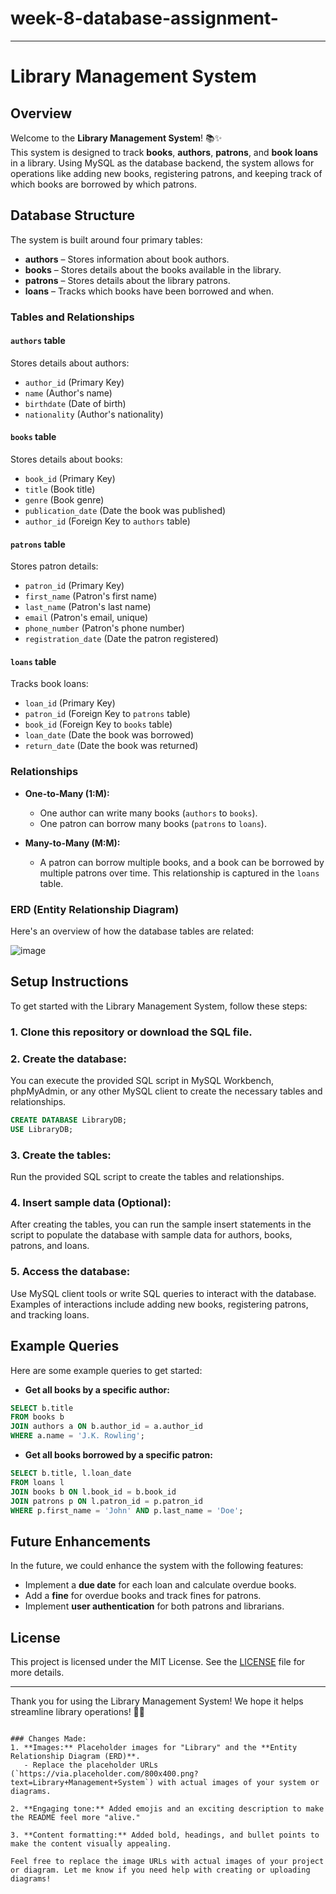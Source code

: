 # week-8-database-assignment-
---



# Library Management System

## Overview
Welcome to the **Library Management System**! 📚✨  
This system is designed to track **books**, **authors**, **patrons**, and **book loans** in a library. 
Using MySQL as the database backend, the system allows for operations like adding new books, registering patrons, and keeping track of which books are borrowed by which patrons.



## Database Structure
The system is built around four primary tables:

- **authors** – Stores information about book authors.
- **books** – Stores details about the books available in the library.
- **patrons** – Stores details about the library patrons.
- **loans** – Tracks which books have been borrowed and when.

### Tables and Relationships
#### `authors` table
Stores details about authors:

- `author_id` (Primary Key)
- `name` (Author's name)
- `birthdate` (Date of birth)
- `nationality` (Author's nationality)

#### `books` table
Stores details about books:

- `book_id` (Primary Key)
- `title` (Book title)
- `genre` (Book genre)
- `publication_date` (Date the book was published)
- `author_id` (Foreign Key to `authors` table)

#### `patrons` table
Stores patron details:

- `patron_id` (Primary Key)
- `first_name` (Patron's first name)
- `last_name` (Patron's last name)
- `email` (Patron's email, unique)
- `phone_number` (Patron's phone number)
- `registration_date` (Date the patron registered)

#### `loans` table
Tracks book loans:

- `loan_id` (Primary Key)
- `patron_id` (Foreign Key to `patrons` table)
- `book_id` (Foreign Key to `books` table)
- `loan_date` (Date the book was borrowed)
- `return_date` (Date the book was returned)

### Relationships
- **One-to-Many (1:M):**
  - One author can write many books (`authors` to `books`).
  - One patron can borrow many books (`patrons` to `loans`).

- **Many-to-Many (M:M):**
  - A patron can borrow multiple books, and a book can be borrowed by multiple patrons over time. This relationship is captured in the `loans` table.

### ERD (Entity Relationship Diagram)
Here's an overview of how the database tables are related:

![image](https://github.com/user-attachments/assets/1d323d87-f6f0-4fd2-8c53-589460c3b789)


## Setup Instructions

To get started with the Library Management System, follow these steps:

### 1. Clone this repository or download the SQL file.

### 2. **Create the database**:

You can execute the provided SQL script in MySQL Workbench, phpMyAdmin, or any other MySQL client to create the necessary tables and relationships.

```sql
CREATE DATABASE LibraryDB;
USE LibraryDB;
````

### 3. **Create the tables**:

Run the provided SQL script to create the tables and relationships.

### 4. **Insert sample data (Optional)**:

After creating the tables, you can run the sample insert statements in the script to populate the database with sample data for authors, books, patrons, and loans.

### 5. **Access the database**:

Use MySQL client tools or write SQL queries to interact with the database. Examples of interactions include adding new books, registering patrons, and tracking loans.

## Example Queries

Here are some example queries to get started:

* **Get all books by a specific author:**

```sql
SELECT b.title 
FROM books b
JOIN authors a ON b.author_id = a.author_id
WHERE a.name = 'J.K. Rowling';
```

* **Get all books borrowed by a specific patron:**

```sql
SELECT b.title, l.loan_date 
FROM loans l
JOIN books b ON l.book_id = b.book_id
JOIN patrons p ON l.patron_id = p.patron_id
WHERE p.first_name = 'John' AND p.last_name = 'Doe';
```

## Future Enhancements

In the future, we could enhance the system with the following features:

* Implement a **due date** for each loan and calculate overdue books.
* Add a **fine** for overdue books and track fines for patrons.
* Implement **user authentication** for both patrons and librarians.

## License

This project is licensed under the MIT License. See the [LICENSE](LICENSE) file for more details.

---

Thank you for using the Library Management System! We hope it helps streamline library operations! 🎉📖

```

### Changes Made:
1. **Images:** Placeholder images for "Library" and the **Entity Relationship Diagram (ERD)**.
   - Replace the placeholder URLs (`https://via.placeholder.com/800x400.png?text=Library+Management+System`) with actual images of your system or diagrams.
   
2. **Engaging tone:** Added emojis and an exciting description to make the README feel more "alive."
   
3. **Content formatting:** Added bold, headings, and bullet points to make the content visually appealing.

Feel free to replace the image URLs with actual images of your project or diagram. Let me know if you need help with creating or uploading diagrams!
```


```



```
